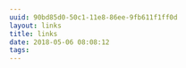 ```yaml
---
uuid: 90bd85d0-50c1-11e8-86ee-9fb611f1ff0d
layout: links
title: links
date: 2018-05-06 08:08:12
tags:
---
```

